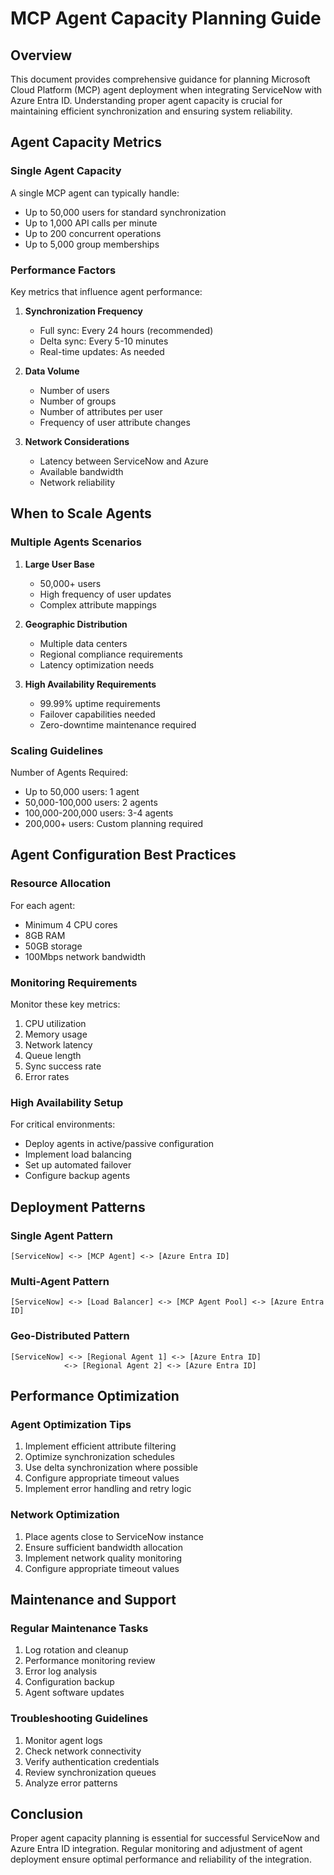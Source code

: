 # MCP Agent Capacity Planning Guide

## Overview
This document provides comprehensive guidance for planning Microsoft Cloud Platform (MCP) agent deployment when integrating ServiceNow with Azure Entra ID. Understanding proper agent capacity is crucial for maintaining efficient synchronization and ensuring system reliability.

## Agent Capacity Metrics

### Single Agent Capacity
A single MCP agent can typically handle:
- Up to 50,000 users for standard synchronization
- Up to 1,000 API calls per minute
- Up to 200 concurrent operations
- Up to 5,000 group memberships

### Performance Factors
Key metrics that influence agent performance:
1. **Synchronization Frequency**
   - Full sync: Every 24 hours (recommended)
   - Delta sync: Every 5-10 minutes
   - Real-time updates: As needed

2. **Data Volume**
   - Number of users
   - Number of groups
   - Number of attributes per user
   - Frequency of user attribute changes

3. **Network Considerations**
   - Latency between ServiceNow and Azure
   - Available bandwidth
   - Network reliability

## When to Scale Agents

### Multiple Agents Scenarios

1. **Large User Base**
   - 50,000+ users
   - High frequency of user updates
   - Complex attribute mappings

2. **Geographic Distribution**
   - Multiple data centers
   - Regional compliance requirements
   - Latency optimization needs

3. **High Availability Requirements**
   - 99.99% uptime requirements
   - Failover capabilities needed
   - Zero-downtime maintenance required

### Scaling Guidelines

Number of Agents Required:
- Up to 50,000 users: 1 agent
- 50,000-100,000 users: 2 agents
- 100,000-200,000 users: 3-4 agents
- 200,000+ users: Custom planning required

## Agent Configuration Best Practices

### Resource Allocation
For each agent:
- Minimum 4 CPU cores
- 8GB RAM
- 50GB storage
- 100Mbps network bandwidth

### Monitoring Requirements
Monitor these key metrics:
1. CPU utilization
2. Memory usage
3. Network latency
4. Queue length
5. Sync success rate
6. Error rates

### High Availability Setup
For critical environments:
- Deploy agents in active/passive configuration
- Implement load balancing
- Set up automated failover
- Configure backup agents

## Deployment Patterns

### Single Agent Pattern
```plaintext
[ServiceNow] <-> [MCP Agent] <-> [Azure Entra ID]
```

### Multi-Agent Pattern
```plaintext
[ServiceNow] <-> [Load Balancer] <-> [MCP Agent Pool] <-> [Azure Entra ID]
```

### Geo-Distributed Pattern
```plaintext
[ServiceNow] <-> [Regional Agent 1] <-> [Azure Entra ID]
            <-> [Regional Agent 2] <-> [Azure Entra ID]
```

## Performance Optimization

### Agent Optimization Tips
1. Implement efficient attribute filtering
2. Optimize synchronization schedules
3. Use delta synchronization where possible
4. Configure appropriate timeout values
5. Implement error handling and retry logic

### Network Optimization
1. Place agents close to ServiceNow instance
2. Ensure sufficient bandwidth allocation
3. Implement network quality monitoring
4. Configure appropriate timeout values

## Maintenance and Support

### Regular Maintenance Tasks
1. Log rotation and cleanup
2. Performance monitoring review
3. Error log analysis
4. Configuration backup
5. Agent software updates

### Troubleshooting Guidelines
1. Monitor agent logs
2. Check network connectivity
3. Verify authentication credentials
4. Review synchronization queues
5. Analyze error patterns

## Conclusion
Proper agent capacity planning is essential for successful ServiceNow and Azure Entra ID integration. Regular monitoring and adjustment of agent deployment ensure optimal performance and reliability of the integration.